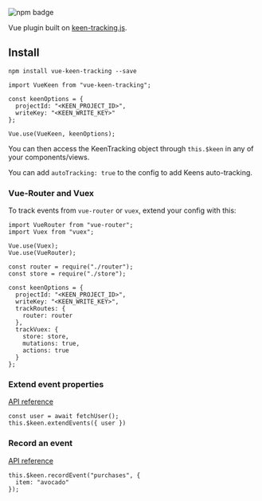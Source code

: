 ![npm badge](https://img.shields.io/npm/v/vue-keen-tracking.svg?style=flat)

Vue plugin built on [keen-tracking.js](https://github.com/keen/keen-tracking.js).

## Install
```
npm install vue-keen-tracking --save
```

```
import VueKeen from "vue-keen-tracking";

const keenOptions = {
  projectId: "<KEEN_PROJECT_ID>",
  writeKey: "<KEEN_WRITE_KEY>"
};

Vue.use(VueKeen, keenOptions);
```

You can then access the KeenTracking object through `this.$keen` in any of your components/views.

You can add `autoTracking: true` to the config to add Keens auto-tracking.

### Vue-Router and Vuex

To track events from `vue-router` or `vuex`, extend your config with this:

```
import VueRouter from "vue-router";
import Vuex from "vuex";

Vue.use(Vuex);
Vue.use(VueRouter);

const router = require("./router");
const store = require("./store");

const keenOptions = {
  projectId: "<KEEN_PROJECT_ID>",
  writeKey: "<KEEN_WRITE_KEY>",
  trackRoutes: {
    router: router
  },
  trackVuex: {
    store: store,
    mutations: true,
    actions: true
  }
};
```

### Extend event properties

[API reference](https://github.com/keen/keen-tracking.js/blob/master/docs/extend-events.md)

```
const user = await fetchUser();
this.$keen.extendEvents({ user })
```

### Record an event

[API reference](https://github.com/keen/keen-tracking.js/blob/master/docs/record-events.md)

```
this.$keen.recordEvent("purchases", {
  item: "avocado"
});
```
